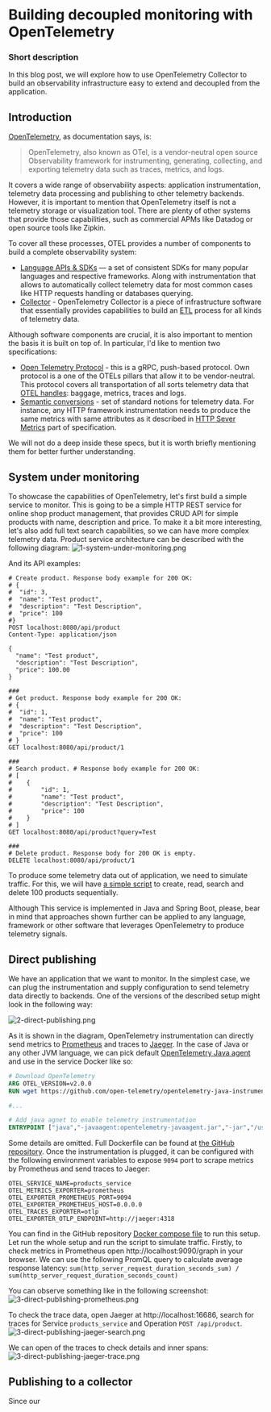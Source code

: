 # Building decoupled monitoring with OpenTelemetry

### Short description
In this blog post, we will explore how to use OpenTelemetry Collector to build an observability infrastructure easy to extend and decoupled from the application.

## Introduction
[OpenTelemetry](https://opentelemetry.io/docs/), as documentation says, is:
> OpenTelemetry, also known as OTel, is a vendor-neutral open source Observability framework for instrumenting, generating, collecting, and exporting telemetry data such as traces, metrics, and logs.

It covers a wide range of observability aspects: application instrumentation, telemetry data processing and publishing to other telemetry backends.
However, it is important to mention that OpenTelemetry itself is not a telemetry storage or visualization tool.
There are plenty of other systems that provide those capabilities, such as commercial APMs like Datadog or open source tools like Zipkin. 

To cover all these processes, OTEL provides a number of components to build a complete observability system:
- [Language APIs & SDKs](https://opentelemetry.io/docs/languages/) — a set of consistent SDKs for many popular languages and respective frameworks. 
Along with instrumentation that allows to automatically collect telemetry data for most common cases like HTTP requests handling or databases querying.
- [Collector](https://opentelemetry.io/docs/collector/) - OpenTelemetry Collector is a piece of infrastructure software that essentially provides capabilities to build an [ETL](https://en.wikipedia.org/wiki/Extract,_transform,_load) process for all kinds of telemetry data. 

Although software components are crucial, it is also important to mention the basis it is built on top of.
In particular, I'd like to mention two specifications:
- [Open Telemetry Protocol](https://opentelemetry.io/docs/specs/otlp/) - this is a gRPC, push-based protocol. Own protocol is a one of the OTELs pillars that allow it to be vendor-neutral. This protocol covers all transportation of all sorts telemetry data that [OTEL handles](https://opentelemetry.io/docs/concepts/signals/): baggage, metrics, traces and logs.
- [Semantic conversions](https://opentelemetry.io/docs/specs/semconv/) - set of standard notions for telemetry data. For instance, any HTTP framework instrumentation needs to produce the same metrics with same attributes as it described in [HTTP Sever Metrics](https://opentelemetry.io/docs/specs/semconv/http/http-metrics/#metric-httpserverrequestduration) part of specification.   

We will not do a deep inside these specs, but it is worth briefly mentioning them for better further understanding.


## System under monitoring
To showcase the capabilities of OpenTelemetry, let's first build a simple service to monitor.
This is going to be a simple HTTP REST service for online shop product management, that provides CRUD API for simple products with name, description and price.
To make it a bit more interesting, let's also add full text search capabilities, so we can have more complex telemetry data.
Product service architecture can be described with the following diagram:
![1-system-under-monitoring.png](images%2F1-system-under-monitoring.png)

And its API examples:
```http request
# Create product. Response body example for 200 OK:
# {
#  "id": 3,
#  "name": "Test product",
#  "description": "Test Description",
#  "price": 100
#}
POST localhost:8080/api/product
Content-Type: application/json

{
  "name": "Test product",
  "description": "Test Description",
  "price": 100.00
}

###
# Get product. Response body example for 200 OK:
# {
#  "id": 1,
#  "name": "Test product",
#  "description": "Test Description",
#  "price": 100
# }
GET localhost:8080/api/product/1

###
# Search product. # Response body example for 200 OK:
# [
#    {
#        "id": 1,
#        "name": "Test product",
#        "description": "Test Description",
#        "price": 100
#    }
# ]
GET localhost:8080/api/product?query=Test

###
# Delete product. Response body for 200 OK is empty.
DELETE localhost:8080/api/product/1
```

To produce some telemetry data out of application, we need to simulate traffic.
For this, we will have [a simple script](https://github.com/IvannKurchenko/blog-opentelemetry-building-decoupled-monitoring/blob/main/traffic.sh)
to create, read, search and delete 100 products sequentially.

Although This service is implemented in Java and Spring Boot, please, bear in mind that approaches shown further can be applied to any language, framework or other software that leverages OpenTelemetry to produce telemetry signals.   

## Direct publishing
We have an application that we want to monitor. In the simplest case, we can plug the instrumentation and supply configuration to send telemetry data directly to backends.
One of the versions of the described setup might look in the following way:

![2-direct-publishing.png](images%2F2-direct-publishing.png)

As it is shown in the diagram, OpenTelemetry instrumentation can directly send metrics to [Prometheus](https://prometheus.io) and traces to [Jaeger](https://www.jaegertracing.io).
In the case of Java or any other JVM language, we can pick default [OpenTelemetry Java agent](https://github.com/open-telemetry/opentelemetry-java-instrumentation) and use in the service Docker like so:
```dockerfile
# Download OpenTelemetry
ARG OTEL_VERSION=v2.0.0
RUN wget https://github.com/open-telemetry/opentelemetry-java-instrumentation/releases/download/$OTEL_VERSION/opentelemetry-javaagent.jar

#...

# Add java agnet to enable telemetry instrumentation
ENTRYPOINT ["java","-javaagent:opentelemetry-javaagent.jar","-jar","/usr/app/products-service.jar"]
```

Some details are omitted. Full Dockerfile can be found at [the GitHub repository](https://github.com/IvannKurchenko/blog-opentelemetry-building-decoupled-monitoring/blob/main/java/Dockerfile).
Once the instrumentation is plugged, it can be configured with the following environment variables to expose `9094` port to scrape metrics by Prometheus and send traces to Jaeger:  
```shell
OTEL_SERVICE_NAME=products_service
OTEL_METRICS_EXPORTER=prometheus
OTEL_EXPORTER_PROMETHEUS_PORT=9094
OTEL_EXPORTER_PROMETHEUS_HOST=0.0.0.0
OTEL_TRACES_EXPORTER=otlp
OTEL_EXPORTER_OTLP_ENDPOINT=http://jaeger:4318
```

You can find in the GitHub repository [Docker compose file](https://github.com/IvannKurchenko/blog-opentelemetry-building-decoupled-monitoring/blob/master/docker-compose/setup-direct-publishing.yaml) to run this setup.
Let run the whole setup and run the script to simulate traffic. Firstly, to check metrics in Prometheus open http://localhost:9090/graph in your browser.
We can use the following PromQL query to calculate average response latency: `sum(http_server_request_duration_seconds_sum) / sum(http_server_request_duration_seconds_count)`

You can observe something like in the following screenshot:
![3-direct-publishing-prometheus.png](images%2F3-direct-publishing-prometheus.png)

To check the trace data, open Jaeger at http://localhost:16686, search for traces for Service `products_service` and Operation `POST /api/product`.
![3-direct-publishing-jaeger-search.png](images%2F3-direct-publishing-jaeger-search.png)

We can open of the traces to check details and inner spans:
![3-direct-publishing-jaeger-trace.png](images%2F3-direct-publishing-jaeger-trace.png)

## Publishing to a collector
Since our